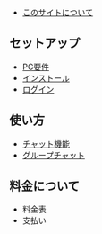 - [このサイトについて](README.md)

## セットアップ

- [PC要件](chapter1/1-1.md)
- [インストール](chapter1/1-2.md)
- [ログイン](chapter1/1-3.md)

## 使い方

- [チャット機能](chapter2/2-1.md)
- [グループチャット](chapter2/2-2.md)

## 料金について

- 料金表
- 支払い

